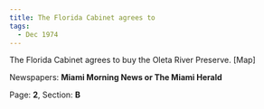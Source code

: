 ```yaml
---  
title: The Florida Cabinet agrees to  
tags:  
  - Dec 1974  
---  
```

  
The Florida Cabinet agrees to buy the Oleta River Preserve. [Map]  
  
Newspapers: **Miami Morning News or The Miami Herald**  
  
Page: **2**, Section: **B** 
